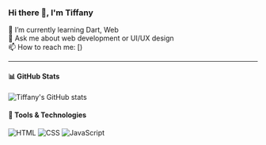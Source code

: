 ### Hi there 👋, I'm Tiffany

🌱 I’m currently learning Dart, Web  
💬 Ask me about web development or UI/UX design  
📫 How to reach me: [)

---

#### 📊 GitHub Stats
![Tiffany's GitHub stats]()

#### 🧰 Tools & Technologies
![HTML](https://img.shields.io/badge/-HTML5-E34F26?style=flat&logo=html5)
![CSS](https://img.shields.io/badge/-CSS3-1572B6?style=flat&logo=css3)
![JavaScript](https://img.shields.io/badge/-JavaScript-F7DF1E?style=flat&logo=javascript)
